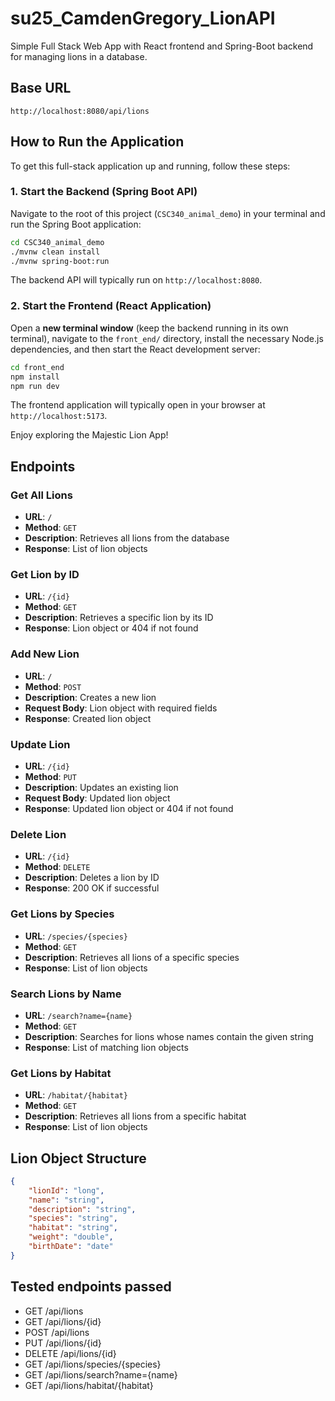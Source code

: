 # su25_CamdenGregory_LionAPI

Simple Full Stack Web App with React frontend and Spring-Boot backend for managing lions in a database. 

## Base URL
```
http://localhost:8080/api/lions
```

## How to Run the Application

To get this full-stack application up and running, follow these steps:

### 1. Start the Backend (Spring Boot API)

Navigate to the root of this project (`CSC340_animal_demo`) in your terminal and run the Spring Boot application:

```bash
cd CSC340_animal_demo
./mvnw clean install
./mvnw spring-boot:run
```

The backend API will typically run on `http://localhost:8080`.

### 2. Start the Frontend (React Application)

Open a **new terminal window** (keep the backend running in its own terminal), navigate to the `front_end/` directory, install the necessary Node.js dependencies, and then start the React development server:

```bash
cd front_end
npm install
npm run dev
```

The frontend application will typically open in your browser at `http://localhost:5173`.

Enjoy exploring the Majestic Lion App!

## Endpoints

### Get All Lions
- **URL**: `/`
- **Method**: `GET`
- **Description**: Retrieves all lions from the database
- **Response**: List of lion objects

### Get Lion by ID
- **URL**: `/{id}`
- **Method**: `GET`
- **Description**: Retrieves a specific lion by its ID
- **Response**: Lion object or 404 if not found

### Add New Lion
- **URL**: `/`
- **Method**: `POST`
- **Description**: Creates a new lion
- **Request Body**: Lion object with required fields
- **Response**: Created lion object

### Update Lion
- **URL**: `/{id}`
- **Method**: `PUT`
- **Description**: Updates an existing lion
- **Request Body**: Updated lion object
- **Response**: Updated lion object or 404 if not found

### Delete Lion
- **URL**: `/{id}`
- **Method**: `DELETE`
- **Description**: Deletes a lion by ID
- **Response**: 200 OK if successful

### Get Lions by Species
- **URL**: `/species/{species}`
- **Method**: `GET`
- **Description**: Retrieves all lions of a specific species
- **Response**: List of lion objects

### Search Lions by Name
- **URL**: `/search?name={name}`
- **Method**: `GET`
- **Description**: Searches for lions whose names contain the given string
- **Response**: List of matching lion objects

### Get Lions by Habitat
- **URL**: `/habitat/{habitat}`
- **Method**: `GET`
- **Description**: Retrieves all lions from a specific habitat
- **Response**: List of lion objects

## Lion Object Structure
```json
{
    "lionId": "long",
    "name": "string",
    "description": "string",
    "species": "string",
    "habitat": "string",
    "weight": "double",
    "birthDate": "date"
}
``` 

## Tested endpoints passed
- GET /api/lions
- GET /api/lions/{id}
- POST /api/lions
- PUT /api/lions/{id}
- DELETE /api/lions/{id}
- GET /api/lions/species/{species}
- GET /api/lions/search?name={name}
- GET /api/lions/habitat/{habitat}

